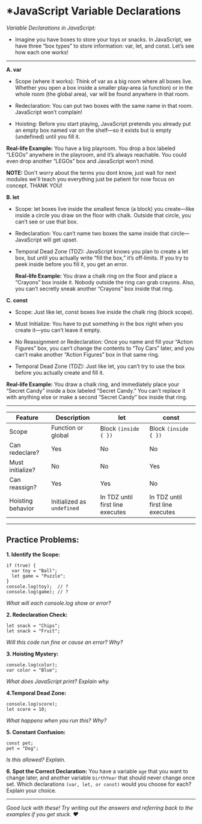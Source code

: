# *JavaScript Variable Declarations

*Variable Declarations in JavaScript:*
- Imagine you have boxes to store your toys or snacks. In JavaScript, we have three “box types” to store information: var, let, and const. Let’s see how each one works!
---

  **A. var**
- Scope (where it works): Think of var as a big room where all boxes live. Whether you open a box inside a smaller play‐area (a function) or in the whole room (the global area), var will be found anywhere in that room.

- Redeclaration: You can put two boxes with the same name in that room. JavaScript won’t complain!

- Hoisting: Before you start playing, JavaScript pretends you already put an empty box named var on the shelf—so it exists but is empty (undefined) until you fill it.

**Real‐life Example:**
You have a big playroom. You drop a box labeled “LEGOs” anywhere in the playroom, and it’s always reachable. You could even drop another “LEGOs” box and JavaScript won’t mind.

**NOTE:** Don't worry about the terms you dont know, just wait for next modules we'll teach you everything just be patient for now focus on concept. THANK YOU!

  **B. let**
- Scope: let boxes live inside the smallest fence (a block) you create—like inside a circle you draw on the floor with chalk. Outside that circle, you can’t see or use that box.

- Redeclaration: You can’t name two boxes the same inside that circle—JavaScript will get upset.

- Temporal Dead Zone (TDZ): JavaScript knows you plan to create a let box, but until you actually write “fill the box,” it’s off‐limits. If you try to peek inside before you fill it, you get an error.

  **Real‐life Example:**
You draw a chalk ring on the floor and place a “Crayons” box inside it. Nobody outside the ring can grab crayons. Also, you can’t secretly sneak another “Crayons” box inside that ring.

**C. const**
- Scope: Just like let, const boxes live inside the chalk ring (block scope).

- Must Initialize: You have to put something in the box right when you create it—you can’t leave it empty.

- No Reassignment or Redeclaration: Once you name and fill your “Action Figures” box, you can’t change the contents to “Toy Cars” later, and you can’t make another “Action Figures” box in that same ring.

- Temporal Dead Zone (TDZ): Just like let, you can’t try to use the box before you actually create and fill it.

**Real‐life Example:**
You draw a chalk ring, and immediately place your “Secret Candy” inside a box labeled “Secret Candy.” You can’t replace it with anything else or make a second “Secret Candy” box inside that ring.

---

| Feature         | Description                  | let                          | const                        |
|-----------------|------------------------------|------------------------------|------------------------------|
| Scope         |Function or global        |Block `(inside { })` | Block `(inside { })`
| Can redeclare?| Yes               |No | No
| Must initialize?| No   |No	| Yes
| Can reassign? |Yes      |Yes	| No
| Hoisting behavior|Initialized as `undefined` | In TDZ until first line executes | In TDZ until first line executes

---
## Practice Problems:
**1. Identify the Scope:**
```
if (true) {
  var toy = "Ball";
  let game = "Puzzle";
}
console.log(toy);  // ?  
console.log(game); // ?
```
*What will each console.log show or error?*

**2. Redeclaration Check:**
```
let snack = "Chips";
let snack = "Fruit";
```
*Will this code run fine or cause an error? Why?*

**3. Hoisting Mystery:**
```
console.log(color); 
var color = "Blue";
```
*What does JavaScript print? Explain why.*

**4.Temporal Dead Zone:**
```
console.log(score); 
let score = 10;
```
*What happens when you run this? Why?*

**5. Constant Confusion:**
```
const pet;  
pet = "Dog"; 
```
*Is this allowed? Explain.*

**6. Spot the Correct Declaration:**
You have a variable ```age``` that you want to change later, and another variable ```birthYear``` that should never change once set. Which declarations ```(var, let, or const)``` would you choose for each? Explain your choice.

---
*Good luck with these! Try writing out the answers and referring back to the examples if you get stuck.  ♥*
